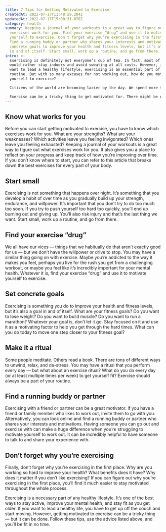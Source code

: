 ```yaml
---
title: 7 Tips for Getting Motivated to Exercise
createdAt: 2022-07-17T11:48:28.204Z
updatedAt: 2022-07-17T15:00:31.876Z
category: health
summary: Keeping a journal of your workouts is a great way to figure out what
  exercises work for you. Find your exercise “drug” and use it to motivate
  yourself to exercise. Don’t forget why you’re exercising in the first place.
  Find a running buddy or partner who shares your interests and motivations. Set
  concrete goals to improve your health and fitness levels, but it’s also a goal
  in and of itself. Start small, work up a routine, and go from there.
intro: >-
  Exercising is definitely not everyone’s cup of tea. In fact, most of us
  would rather stay indoors and avoid sweating at all costs. However, if you
  want to lead a healthy lifestyle, exercising is an essential part of your
  routine. But with so many excuses for not working out, how do you motivate
  yourself to exercise? 

  Citizens of the world are becoming lazier by the day. We spend more time watching TV, browsing the Internet, and playing video games than ever before. And it’s no wonder — these activities are incredibly sedentary and don’t exactly burn a lot of calories or leave you feeling very invigorated afterwards. 

  Exercise can be a tricky thing to get motivated for. There might be days where you feel like nothing can get you off the couch and other days when it feels like the best thing in the world — but how do you find that happy medium between being active and a sloth?
---
```


## Know what works for you

Before you can start getting motivated to exercise, you have to know which exercises work for you. What are your strengths? What are your weaknesses? Which activities leave you feeling invigorated? Which ones leave you feeling exhausted? Keeping a journal of your workouts is a great way to figure out what exercises work for you. It also gives you a place to reflect on your progress and keep track of how you’re improving over time. If you don’t know where to start, you can refer to this article that breaks down the best exercises for every part of your body.

## Start small

Exercising is not something that happens over night. It’s something that you develop a habit of over time as you gradually build up your strength, endurance, and willpower. It’s important that you don’t try to do too much too soon. If you try to push yourself too hard too quickly, you’ll end up burning out and giving up. You’ll also risk injury and that’s the last thing we want. Start small, work up a routine, and go from there.

## Find your exercise “drug”

We all have our vices — things that we habitually do that aren’t exactly good for us — but we don’t have the willpower or drive to stop. You may have a similar thing going on with exercise. Maybe you’re addicted to the way it makes you feel, perhaps you live for the rush you get from a challenging workout, or maybe you feel like it’s incredibly important for your mental health. Whatever it is, find your exercise “drug” and use it to motivate yourself to exercise.

## Set concrete goals

Exercising is something you do to improve your health and fitness levels, but it’s also a goal in and of itself. What are your fitness goals? Do you want to lose weight? Do you want to build muscle? Do you want to run a marathon? Whatever your goal is, don’t let it go. Stay focused on it and use it as a motivating factor to help you get through the hard times. What can you do today to move one step closer to your fitness goal?

## Make it a ritual

Some people meditate. Others read a book. There are tons of different ways to unwind, relax, and de-stress. You may have a ritual that you perform every day — but what about an exercise ritual? What do you do every day (or at least multiple times per week) to get yourself fit? Exercise should always be a part of your routine. 

## Find a running buddy or partner

Exercising with a friend or partner can be a great motivator. If you have a friend or family member who likes to work out, invite them to go with you. Alternatively, you can look online and find a running buddy or partner who shares your interests and motivations. Having someone you can go out and exercise with can make a huge difference when you’re struggling to motivate yourself to work out. It can be incredibly helpful to have someone to talk to and share your experience with.

## Don’t forget why you’re exercising

Finally, don’t forget why you’re exercising in the first place. Why are you working so hard to improve your health? What benefits does it have? Why does it matter if you don’t like exercising? If you can figure out why you’re exercising in the first place, you’ll find it much easier to stay motivated throughout the whole process.

Exercising is a necessary part of any healthy lifestyle. It’s one of the best ways to stay active, improve your mental health, and stay fit as you get older. If you want to lead a healthy life, you have to get up off the couch and start moving. However, getting motivated to exercise can be a tricky thing — but it can be done. Follow these tips, use the advice listed above, and you’ll be fit in no time.
